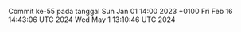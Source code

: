 Commit ke-55 pada tanggal Sun Jan 01 14:00 2023 +0100
Fri Feb 16 14:43:06 UTC 2024
Wed May  1 13:10:46 UTC 2024
